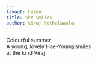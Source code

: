 ```yaml
---
layout: haiku
title: She Smiles
author: Viraj Kothalawala
---
```



Colourful summer <br>
A young, lovely Hae-Young smiles <br>
at the kind Viraj <br>
